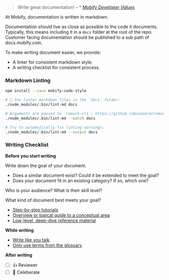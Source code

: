 > Write great documentation! – * [_Mobify Developer Values_](https://github.com/mobify/developer-values#️-write-great-documentation)

At Mobify, documentation is written in markdown.

Documentation should live as close as possible to the code it documents.
Typically, this means including it in a `docs` folder at the root of the repo.
Customer facing documentation should be published to a sub path of
docs.mobify.com.

To make writing document easier, we provide:

* A linter for consistent markdown style.
* A writing checklist for consistent process.

### Markdown Linting

```bash
npm install --save mobify-code-style

# 🏃 the linter markdown files in the `docs` folder:
./node_modules/.bin/lint-md docs

# Arguments are passed to `remark-cli`: https://github.com/wooorm/remark/tree/master/packages/remark-cli
./node_modules/.bin/lint-md --watch docs

# Try to automajically fix linting warnings:
./node_modules/.bin/lint-md --output docs
```

### Writing Checklist

**Before you start writing**

Write down the goal of your document.
* Does a similar document exist? Could it be extended to meet the goal?
* Does your document fit in an existing category? If so, which one?

Who is your audience? What is their skill level?

What kind of document best meets your goal?
* [Step-by-step tutorials](https://jacobian.org/writing/what-to-write/#tutorials)
* [Overview or topical guide to a conceptual area](https://jacobian.org/writing/what-to-write/#topical-guides)
* [Low-level, deep-dive reference material](https://jacobian.org/writing/what-to-write/#reference)

**While writing**

* [Write like you talk](http://paulgraham.com/talk.html).
* [Only use terms from the glossary](https://docs.google.com/document/d/1xbHkio-hdps-5zZG-SmmAKbR9WpXtrJJ-fprShN7NkM/edit).

**After writing**

* [ ] 👍 Reviewer
* [ ] 🍻 Celeberate
